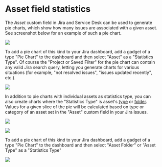 # Asset field statistics

The _Asset_ custom field in Jira and Service Desk can be used to generate pie charts, which show how many issues are associated with a given asset. See screenshot below for an example of such a pie chart.

![](https://confluence.spartez.com/download/attachments/34603534/pie1.png?version=1&modificationDate=1483353488194&api=v2&effects=drop-shadow)

To add a pie chart of this kind to your Jira dashboard, add a gadget of a type "Pie Chart" to the dashboard and then select "Asset" as a "Statistics Type". Of course the "Project or Saved Filter" for the pie chart can contain any valid Jira search query, letting you generate charts for various situations \(for example, "not resolved issues", "issues updated recently", etc.\).

![](https://confluence.spartez.com/download/attachments/34603534/pie2a.png?version=2&modificationDate=1483362729157&api=v2&effects=drop-shadow)

In addition to pie charts with individual assets as statistics type, you can also create charts where the "Statistics Type" is asset's [type](../../quick-start/creating-new-asset-type.md) or [folder](../../quick-start/working-with-folders.md). Values for a given slice of the pie will be calculated based on type or category of an asset set in the "Asset" custom field in your Jira issues.

![](https://confluence.spartez.com/download/attachments/34603534/pie2.png?version=1&modificationDate=1483362675253&api=v2&effects=drop-shadow)

![](https://confluence.spartez.com/download/attachments/34603534/pie3.png?version=1&modificationDate=1483362712688&api=v2&effects=drop-shadow)

To add a pie chart of this kind to your Jira dashboard, add a gadget of a type "Pie Chart" to the dashboard and then select "Asset Folder" or "Asset Type" as a "Statistics Type"

![](https://confluence.spartez.com/download/attachments/34603534/pie2a.png?version=2&modificationDate=1483362729157&api=v2&effects=drop-shadow)


